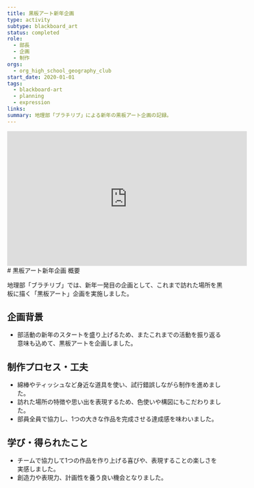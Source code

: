 ```yaml
---
title: 黒板アート新年企画
type: activity
subtype: blackboard_art
status: completed
role:
  - 部長
  - 企画
  - 制作
orgs:
  - org_high_school_geography_club
start_date: 2020-01-01
tags:
  - blackboard-art
  - planning
  - expression
links: 
summary: 地理部「ブラチリブ」による新年の黒板アート企画の記録。
---
```


<iframe width="560" height="315" src="https://www.youtube.com/embed/v_p4l7fegng?si=iid_agFHLIdT5L1_" title="YouTube video player" frameborder="0" allow="accelerometer; autoplay; clipboard-write; encrypted-media; gyroscope; picture-in-picture; web-share" referrerpolicy="strict-origin-when-cross-origin" allowfullscreen></iframe>
# 黒板アート新年企画 概要

地理部「ブラチリブ」では、新年一発目の企画として、これまで訪れた場所を黒板に描く「黒板アート」企画を実施しました。

## 企画背景

- 部活動の新年のスタートを盛り上げるため、またこれまでの活動を振り返る意味も込めて、黒板アートを企画しました。

## 制作プロセス・工夫

- 綿棒やティッシュなど身近な道具を使い、試行錯誤しながら制作を進めました。
- 訪れた場所の特徴や思い出を表現するため、色使いや構図にもこだわりました。
- 部員全員で協力し、1つの大きな作品を完成させる達成感を味わいました。

## 学び・得られたこと

- チームで協力して1つの作品を作り上げる喜びや、表現することの楽しさを実感しました。
- 創造力や表現力、計画性を養う良い機会となりました。 
